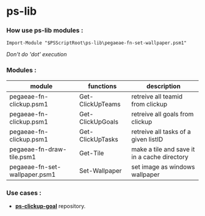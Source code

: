 # ps-lib

### How use ps-lib modules :

```Import-Module "$PSScriptRoot\ps-lib\pegaeae-fn-set-wallpaper.psm1"```

_Don't do 'dot' execution_

### Modules :
| module | functions | description |
| --- | --- | --- |
| pegaeae-fn-clickup.psm1 | Get-ClickUpTeams | retreive all teamid from clickup |
| pegaeae-fn-clickup.psm1 | Get-ClickUpGoals  | retreive all goals from clickup |
| pegaeae-fn-clickup.psm1 | Get-ClickUpTasks | retreive all tasks of a given listID |
| pegaeae-fn-draw-tile.psm1 | Get-Tile |  make a tile and save it in a cache directory | 
| pegaeae-fn-set-wallpaper.psm1 | Set-Wallpaper | set image as windows wallpaper |

### Use cases :

- [**ps-clickup-goal**](https://github.com/pegaeae/ps-clickup-goal) repository.
